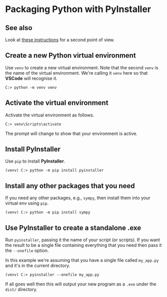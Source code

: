# Packaging Python with PyInstaller

## See also

Look at [these instructions](https://datatofish.com/executable-pyinstaller/) for a second point of view.

## Create a new Python virtual environment

Use `venv` to create a new virtual environment. Note that the second `venv` is the name of the virtual environment. We're calling it `venv` here so that **VSCode** will recognise it.

```
C:> python -m venv venv
```

## Activate the virtual environment

Activate the virtual environment as follows.

```
C:> venv\Scripts\activate
```

The prompt will change to show that your environment is active.

## Install PyInstaller

Use `pip` to install **PyInstaller**.

```
(venv) C:> python -m pip install pyinstaller
```

## Install any other packages that you need

If you need any other packages, e.g., `sympy`, then install them into your virtual env using `pip`.

```
(venv) C:> python -m pip install sympy
```

## Use PyInstaller to create a standalone .exe

Run `pyinstaller`, passing it the name of your script (or scripts). If you want the result to be a single file containing everything that you need then pass it the `--onefile` option.

In this example we're assuming that you have a single file called `my_app.py` and it's in the current directory.

```
(venv) C:> pyinstaller --onefile my_app.py
```

If all goes well then this will output your new program as a `.exe` under the `dist/` directory.
